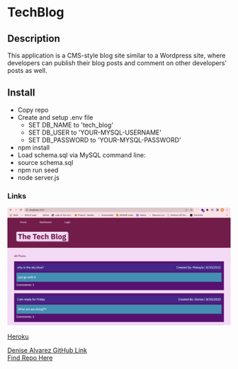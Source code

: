 # TechBlog

## Description

This application is a CMS-style blog site similar to a Wordpress site, where developers can publish their blog posts and comment on other developers’ posts as well.

## Install
* Copy repo <br/>
* Create and setup .env file<br/>
    * SET DB_NAME to 'tech_blog'<br/>
    * SET DB_USER to 'YOUR-MYSQL-USERNAME'<br/>
    * SET DB_PASSWORD to 'YOUR-MYSQL-PASSWORD'<br/>
* npm install<br/>
* Load schema.sql via MySQL command line:<br/>
* source schema.sql<br/>
* npm run seed<br/>
* node server.js<br/>


### Links

![Screenshot](/public/assets/images/home.png)

[Heroku](https://git.heroku.com/pure-sea-32562.git)

[Denise Alvarez GitHub Link](https://github.com/denise-alvarez) <br/>
[Find Repo Here](https://github.com/denise-alvarez/TechBlog.git)
